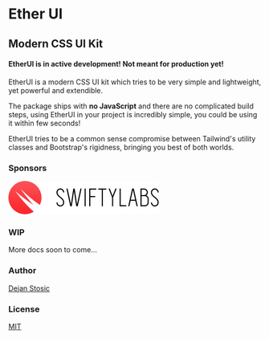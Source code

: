 # Ether UI

## Modern CSS UI Kit

#### EtherUI is in active development! Not meant for production yet!

EtherUI is a modern CSS UI kit which tries to be very simple and lightweight,
yet powerful and extendible. 

The package ships with **no JavaScript** and there are no complicated build steps, 
using EtherUI in your project is incredibly simple,
you could be using it within few seconds!

EtherUI tries to be a common sense compromise between Tailwind's utility classes and Bootstrap's rigidness, bringing you best of both worlds.

### Sponsors

[![Swifty Labs](./misc/swiftylabs.png )](https://swiftylabs.io/)

### WIP

More docs soon to come...

### Author

[Dejan Stosic](https://github.com/dejan7)

### License

[MIT](./LICENSE)
